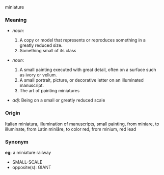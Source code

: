miniature
### Meaning
+ _noun_:
   1. A copy or model that represents or reproduces something in a greatly reduced size.
   2. Something small of its class
+ _noun_:
   1. A small painting executed with great detail, often on a surface such as ivory or vellum.
   2. A small portrait, picture, or decorative letter on an illuminated manuscript.
   3. The art of painting miniatures

+ _adj_: Being on a small or greatly reduced scale

### Origin

Italian miniatura, illumination of manuscripts, small painting, from miniare, to illuminate, from Latin miniāre, to color red, from minium, red lead

### Synonym

__eg__: a miniature railway

+ SMALL-SCALE
+ opposite(s): GIANT


